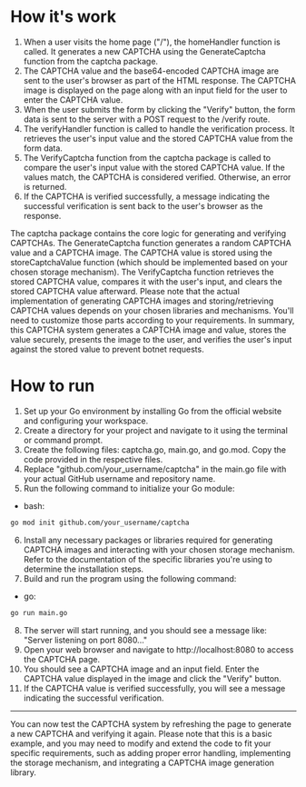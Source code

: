 # How it's work
1. When a user visits the home page ("/"), the homeHandler function is called. It generates a new CAPTCHA using the GenerateCaptcha function from the captcha package.
2. The CAPTCHA value and the base64-encoded CAPTCHA image are sent to the user's browser as part of the HTML response. The CAPTCHA image is displayed on the page along with an input field for the user to enter the CAPTCHA value.
3. When the user submits the form by clicking the "Verify" button, the form data is sent to the server with a POST request to the /verify route.
4. The verifyHandler function is called to handle the verification process. It retrieves the user's input value and the stored CAPTCHA value from the form data.
5. The VerifyCaptcha function from the captcha package is called to compare the user's input value with the stored CAPTCHA value. If the values match, the CAPTCHA is considered verified. Otherwise, an error is returned.
6. If the CAPTCHA is verified successfully, a message indicating the successful verification is sent back to the user's browser as the response.
   
The captcha package contains the core logic for generating and verifying CAPTCHAs. The GenerateCaptcha function generates a random CAPTCHA value and a CAPTCHA image. The CAPTCHA value is stored using the storeCaptchaValue function (which should be implemented based on your chosen storage mechanism). The VerifyCaptcha function retrieves the stored CAPTCHA value, compares it with the user's input, and clears the stored CAPTCHA value afterward.
Please note that the actual implementation of generating CAPTCHA images and storing/retrieving CAPTCHA values depends on your chosen libraries and mechanisms. You'll need to customize those parts according to your requirements.
In summary, this CAPTCHA system generates a CAPTCHA image and value, stores the value securely, presents the image to the user, and verifies the user's input against the stored value to prevent botnet requests.

# How to run
1. Set up your Go environment by installing Go from the official website and configuring your workspace.
2. Create a directory for your project and navigate to it using the terminal or command prompt.
3. Create the following files: captcha.go, main.go, and go.mod. Copy the code provided in the respective files.
4. Replace "github.com/your_username/captcha" in the main.go file with your actual GitHub username and repository name.
5. Run the following command to initialize your Go module:
- bash:
```bash
go mod init github.com/your_username/captcha
```  
6. Install any necessary packages or libraries required for generating CAPTCHA images and interacting with your chosen storage mechanism. Refer to the documentation of the specific libraries you're using to determine the installation steps.
7. Build and run the program using the following command:
- go:
```bash
go run main.go
```
8. The server will start running, and you should see a message like: "Server listening on port 8080..."
9. Open your web browser and navigate to http://localhost:8080 to access the CAPTCHA page.
10. You should see a CAPTCHA image and an input field. Enter the CAPTCHA value displayed in the image and click the "Verify" button.
11. If the CAPTCHA value is verified successfully, you will see a message indicating the successful verification.
---
You can now test the CAPTCHA system by refreshing the page to generate a new CAPTCHA and verifying it again.
Please note that this is a basic example, and you may need to modify and extend the code to fit your specific requirements, such as adding proper error handling, implementing the storage mechanism, and integrating a CAPTCHA image generation library.

